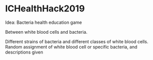 # ICHealthHack2019

Idea: Bacteria health education game

Between white blood cells and bacteria.

Different strains of bacteria and different classes of white blood cells.
Random assignment of white blood cell or specific bacteria, and descriptions given

